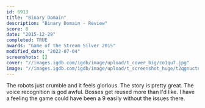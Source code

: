 ```yaml
---
id: 6913
title: "Binary Domain"
description: "Binary Domain - Review"
score: 8
date: "2015-12-29"
completed: TRUE
awards: "Game of the Stream Silver 2015"
modified_date: "2022-07-04"
screenshots: []
cover: "//images.igdb.com/igdb/image/upload/t_cover_big/co1qu7.jpg"
image: "//images.igdb.com/igdb/image/upload/t_screenshot_huge/t2qgnuctnayd7biybkcj.jpg"
---
```

The robots just crumble and it feels glorious. The story is pretty great. The voice recognition is god awful. Bosses get reused more than I'd like. I have a feeling the game could have been a 9 easily without the issues there.